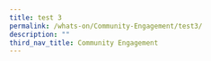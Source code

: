 ```yaml
---
title: test 3
permalink: /whats-on/Community-Engagement/test3/
description: ""
third_nav_title: Community Engagement
---
```

